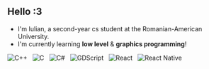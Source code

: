 ## Hello :3

* I'm Iulian, a second-year cs student at the Romanian-American University.
* I'm currently learning **low level** & **graphics programming**!

![C++](https://img.shields.io/badge/C++-blue) &nbsp;
![C](https://img.shields.io/badge/C-blue) &nbsp;
![C#](https://img.shields.io/badge/C%23-purple) &nbsp;
![GDScript](https://img.shields.io/badge/GDScript-darkgreen) &nbsp;
![React](https://img.shields.io/badge/React-darkblue) &nbsp;
![React Native](https://img.shields.io/badge/React_Native-darkblue)
